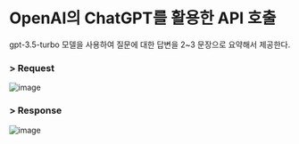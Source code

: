 # OpenAI의 ChatGPT를 활용한 API 호출
gpt-3.5-turbo 모델을 사용하여 질문에 대한 답변을 2~3 문장으로 요약해서 제공한다.


### > Request
![image](https://github.com/kikingki/OCA-OpenAI-API/assets/63100425/c34c1031-5e25-40d5-956e-ec5e022e2f19)

### > Response
![image](https://github.com/kikingki/OCA-OpenAI-API/assets/63100425/829a45cb-10de-4ae0-890a-e2e8afd4a054)
